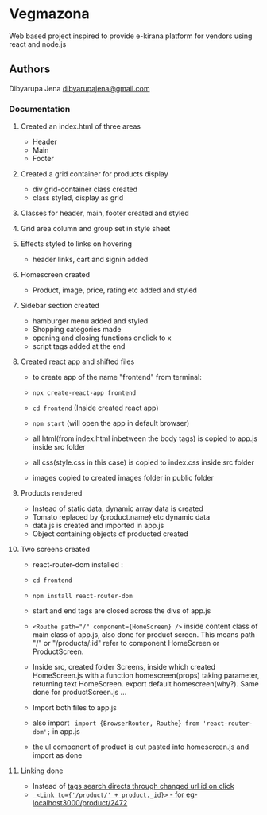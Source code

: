 
# Vegmazona #
Web based project inspired to provide e-kirana platform for vendors using react and node.js




## Authors ##

Dibyarupa Jena  <dibyarupajena@gmail.com>


### Documentation ###

1. Created an index.html of three areas

    - Header
    - Main
    - Footer


2. Created a grid container for products display

    - div grid-container class created
    - class styled, display as grid


3. Classes for header, main, footer created and styled


4. Grid area column and group set in style sheet

5. Effects styled to links on hovering
    - header links, cart and signin added


6. Homescreen created

    - Product, image, price, rating etc added and styled


7. Sidebar section created

    - hamburger menu added and styled
    - Shopping categories made
    - opening and closing functions onclick to x
    - script tags added at the end


8. Created react app and shifted files

    - to create app of the name "frontend" from terminal:
    - ``` npx create-react-app frontend ```
    
    - ```cd frontend``` (Inside created react app)

    - ```npm start``` (will open the app in default browser)

    - all html(from index.html inbetween the body tags) is copied to app.js inside src folder

    - all css(style.css in this case) is copied to index.css inside src folder

    - images copied to created images folder in public folder




9. Products rendered

    - Instead of static data, dynamic array data is created
    - Tomato replaced by {product.name} etc dynamic data
    - data.js is created and imported in app.js
    - Object containing objects of producted created

10. Two screens created

    - react-router-dom installed : 
    
    - ```cd frontend ```
    
    - ```npm install react-router-dom  ```

    - <BrowserRouter> start and end tags are closed across the divs  of app.js
    - ```<Routhe path="/" component={HomeScreen} />``` inside content class of main class of app.js, also 
    done for product screen. This means path "/" or "/products/:id" refer to component HomeScreen or ProductScreen.
    - Inside src, created folder Screens, inside which created HomeScreen.js with a function 
    homescreen(props) taking parameter, returning text HomeScreen. export default homescreen(why?). Same done for productScreen.js ...
    - Import both files to app.js 
    - also import ``` import {BrowserRouter, Routhe} from 'react-router-dom';``` in app.js
    - the ul component of product is cut pasted into homescreen.js and import as done

11. Linking done
    - Instead of <a href> tags search directs through changed url id on click
    - ```  <Link to={'/product/' + product._id}> ``` - for eg- localhost3000/product/2472    